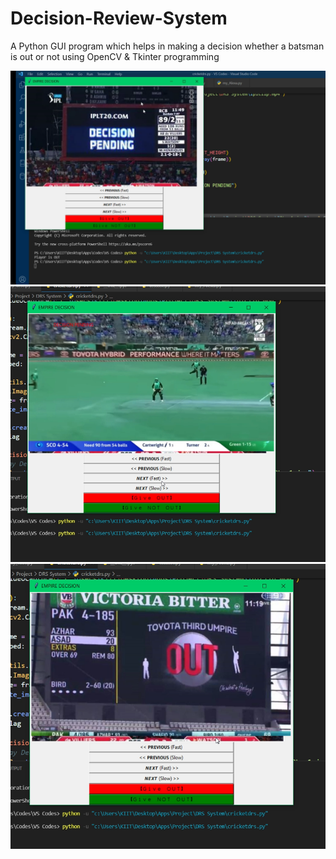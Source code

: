 # Decision-Review-System
A Python GUI program which helps in making a decision whether a batsman is out or not using OpenCV &amp; Tkinter programming

<img src = "https://github.com/shashankanand13monu/Decision-Review-System/blob/master/Demo_PICS/pic1.png">

<img src = "https://github.com/shashankanand13monu/Decision-Review-System/blob/master/Demo_PICS/pic2.png">

<img src= "https://github.com/shashankanand13monu/Decision-Review-System/blob/master/Demo_PICS/pic3.png">
